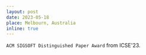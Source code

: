 ```yaml
---
layout: post
date: 2023-05-18
place: Melbourn, Australia
inline: true
---
```


`ACM SIGSOFT Distinguished Paper Award` from ICSE'23.